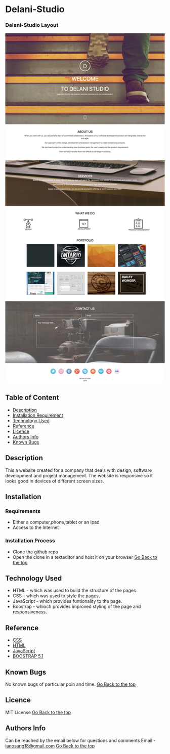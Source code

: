 # Delani-Studio

### Delani-Studio Layout
<img width="1440" alt="Screenshot" src="https://github.com/IanoSang/Delani-Studio/blob/main/assets/%20Delani%20Studio.jpg">

## Table of Content
+ [Description](#description)
+ [Installation Requirement](#Requirements)
+ [Technology Used](#technology-used)
+ [Reference](#reference)
+ [Licence](#licence)
+ [Authors Info](#Authors-Info)
+ [Known Bugs](#Known-Bugs)

## Description
<p>This a website created for a company that deals with design, software development and project management. The website is responsive so it looks good in devices of different screen sizes.
</p>

## Installation
### Requirements
* Either a computer,phone,tablet or an Ipad
* Access to the Internet
### Installation Process
* Clone the github repo
* Open the clone in a texteditor and host it on your browser
[Go Back to the top](#By-Sang-Kipkoech-Ian)
## Technology Used
* HTML - which was used to build the structure of the pages.
* CSS - which was used to style the pages.
* JavaScript - which provides funtionality to the page.
* Boostrap - whioch provides improved styling of the page and responsiveness.
## Reference
* [CSS](https://developer.mozilla.org/en-US/docs/Web/CSS)
* [HTML](https://developer.mozilla.org/en-US/docs/Glossary/HTML)
* [JavaScript](https://developer.mozilla.org/en-US/docs/Web/JavaScript)
* [BOOSTRAP 5.1](https://getbootstrap.com/docs/5.0/getting-started/introduction/)
## Known Bugs
No known bugs of particular poin and time.
[Go Back to the top](#By-Sang-Kipkoech-Ian)
## Licence
MIT License
[Go Back to the top](#By-Sang-Kipkoech-Ian)
## Authors Info
Can be reached by the email below for questions and comments
Email - ianosang18@gmail.com
[Go Back to the top](#By-Sang-Kipkoech-Ian)
